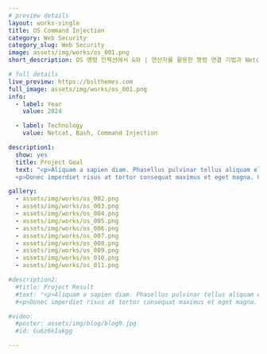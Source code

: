 ```yaml
---
# preview details
layout: works-single
title: OS Command Injection
category: Web Security
category_slug: Web Security
image: assets/img/works/os_001.png
short_description: OS 명령 인젝션에서 &와 | 연산자를 활용한 명령 연결 기법과 Netcat을 이용한 리버스 셸 구축을 통해 시스템 제어권 획득하는 실습

# full details
live_preview: https://bslthemes.com
full_image: assets/img/works/os_001.png
info:
  - label: Year
    value: 2024

  - label: Technology
    value: Netcat, Bash, Command Injection

description1:
  show: yes
  title: Project Goal
  text: "<p>Aliquam a sapien diam. Phasellus pulvinar tellus aliquam eleifend consectetur. Sed bibendum leo quis rutrum aliquetmorbi.</p>
  <p>Donec imperdiet risus at tortor consequat maximus et eget magna. Cras ornare sagittis augue, id sollicitudin justo tristique ut. Nullam ex enim, euismod vel bibendum ultrices, fringilla vel eros. Donec euismod leo lectus, et euismod metus euismod sed. Quisque quis suscipit ipsum, at pellentesque velit. Duis a congue sem.</p>"

gallery:
  - assets/img/works/os_002.png
  - assets/img/works/os_003.png
  - assets/img/works/os_004.png
  - assets/img/works/os_005.png
  - assets/img/works/os_006.png
  - assets/img/works/os_007.png
  - assets/img/works/os_008.png
  - assets/img/works/os_009.png
  - assets/img/works/os_010.png
  - assets/img/works/os_011.png

#description2:
  #title: Project Result
  #text: "<p>Aliquam a sapien diam. Phasellus pulvinar tellus aliquam eleifend #consectetur. Sed bibendum leo quis rutrum aliquetmorbi.</p>
  #<p>Donec imperdiet risus at tortor consequat maximus et eget magna. Cras ornare sagittis augue, id sollicitudin justo tristique ut. Nullam ex enim, euismod vel bibendum ultrices, fringilla vel eros. Donec euismod leo lectus, et euismod metus euismod sed. Quisque quis suscipit ipsum, at pellentesque velit. Duis a congue sem.</p>"

#video:
  #poster: assets/img/blog/blog9.jpg
  #id: Gu6z6kIukgg

---
```

